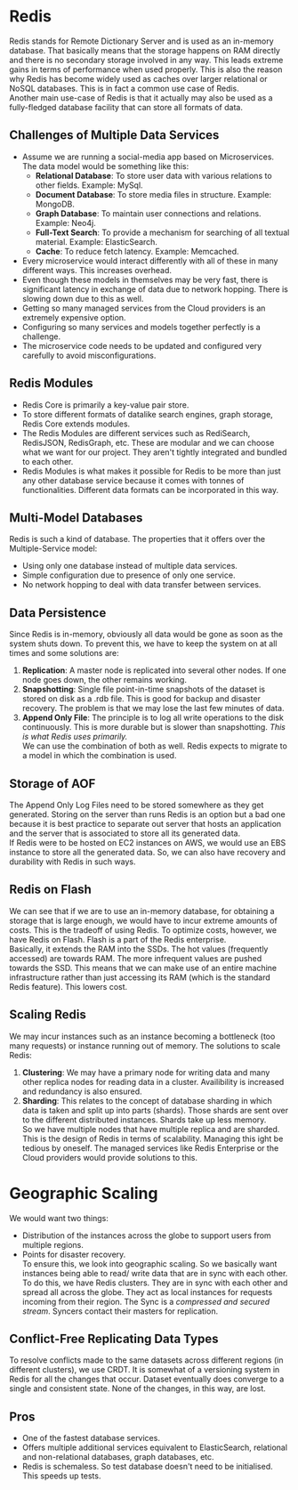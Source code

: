 # Redis

Redis stands for Remote Dictionary Server and is used as an in-memory database. That basically means that the storage happens on RAM directly and there is no secondary storage involved in any way. This leads extreme gains in terms of performance when used properly. This is also the reason why Redis has become widely used as caches over larger relational or NoSQL databases. This is in fact a common use case of Redis. <br />
Another main use-case of Redis is that it actually may also be used as a fully-fledged database facility that can store all formats of data.


## Challenges of Multiple Data Services

- Assume we are running a social-media app based on Microservices. The data model would be something like this:
    - **Relational Database**: To store user data with various relations to other fields. Example: MySql.
    - **Document Database**: To store media files in structure. Example: MongoDB.
    - **Graph Database**: To maintain user connections and relations. Example: Neo4j.
    - **Full-Text Search**: To provide a mechanism for searching of all textual material. Example: ElasticSearch.
    - **Cache**: To reduce fetch latency. Example: Memcached.
- Every microservice would interact differently with all of these in many different ways. This increases overhead.
- Even though these models in themselves may be very fast, there is significant latency in exchange of data due to network hopping. There is slowing down due to this as well.
- Getting so many managed services from the Cloud providers is an extremely expensive option.
- Configuring so many services and models together perfectly is a challenge.
- The microservice code needs to be updated and configured very carefully to avoid misconfigurations.


## Redis Modules

- Redis Core is primarily a key-value pair store.
- To store different formats of datalike search engines, graph storage, Redis Core extends modules.
- The Redis Modules are different services such as RediSearch, RedisJSON, RedisGraph, etc. These are modular and we can choose what we want for our project. They aren't tightly integrated and bundled to each other.
- Redis Modules is what makes it possible for Redis to be more than just any other database service because it comes with tonnes of functionalities. Different data formats can be incorporated in this way.


## Multi-Model Databases

Redis is such a kind of database. The properties that it offers over the Multiple-Service model:
- Using only one database instead of multiple data services.
- Simple configuration due to presence of only one service.
- No network hopping to deal with data transfer between services.


## Data Persistence

Since Redis is in-memory, obviously all data would be gone as soon as the system shuts down. To prevent this, we have to keep the system on at all times and some solutions are:
1. **Replication**: A master node is replicated into several other nodes. If one node goes down, the other remains working.
1. **Snapshotting**: Single file point-in-time snapshots of the dataset is stored on disk as a .rdb file. This is good for backup and disaster recovery. The problem is that we may lose the last few minutes of data.
1. **Append Only File**: The principle is to log all write operations to the disk continuously. This is more durable but is slower than snapshotting. *This is what Redis uses primarily.* <br />
We can use the combination of both as well. Redis expects to migrate to a model in which the combination is used.


## Storage of AOF

The Append Only Log Files need to be stored somewhere as they get generated. Storing on the server than runs Redis is an option but a bad one because it is best practice to separate out server that hosts an application and the server that is associated to store all its generated data.<br />
If Redis were to be hosted on EC2 instances on AWS, we would use an EBS instance to store all the generated data. So, we can also have recovery and durability with Redis in such ways.


## Redis on Flash

We can see that if we are to use an in-memory database, for obtaining a storage that is large enough, we would have to incur extreme amounts of costs. This is the tradeoff of using Redis. To optimize costs, however, we have Redis on Flash. Flash is a part of the Redis enterprise. <br />
Basically, it extends the RAM into the SSDs. The hot values (frequently accessed) are towards RAM. The more infrequent values are pushed towards the SSD. This means that we can make use of an entire machine infrastructure rather than just accessing its RAM (which is the standard Redis feature). This lowers cost.


## Scaling Redis

We may incur instances such as an instance becoming a bottleneck (too many requests) or instance running out of memory. The solutions to scale Redis:
1. **Clustering**: We may have a primary node for writing data and many other replica nodes for reading data in a cluster. Availibility is increased and redundancy is also ensured.
1. **Sharding**: This relates to the concept of database sharding in which data is taken and split up into parts (shards). Those shards are sent over to the different distributed instances. Shards take up less memory. <br />
So we have multiple nodes that have multiple replica and are sharded. This is the design of Redis in terms of scalability. Managing this ight be tedious by oneself. The managed services like Redis Enterprise or the Cloud providers would provide solutions to this.


# Geographic Scaling

We would want two things:
- Distribution of the instances across the globe to support users from multiple regions.
- Points for disaster recovery. <br />
To ensure this, we look into geographic scaling. So we basically want instances being able to read/ write data that are in sync with each other. To do this, we have Redis clusters. They are in sync with each other and spread all across the globe. They act as local instances for requests incoming from their region. The Sync is a *compressed and secured stream*. Syncers contact their masters for replication.


## Conflict-Free Replicating Data Types

To resolve conflicts made to the same datasets across different regions (in different clusters), we use CRDT. It is somewhat of a versioning system in Redis for all the changes that occur. Dataset eventually does converge to a single and consistent state. None of the changes, in this way, are lost.


## Pros

- One of the fastest database services.
- Offers multiple additional services equivalent to ElasticSearch, relational and non-relational databases, graph databases, etc.
- Redis is schemaless. So test database doesn't need to be initialised. This speeds up tests.
